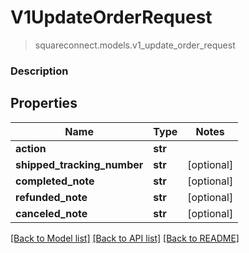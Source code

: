 # V1UpdateOrderRequest
> squareconnect.models.v1_update_order_request

### Description

## Properties
Name | Type | Notes
------------ | ------------- | -------------
**action** | **str** | 
**shipped_tracking_number** | **str** | [optional] 
**completed_note** | **str** | [optional] 
**refunded_note** | **str** | [optional] 
**canceled_note** | **str** | [optional] 

[[Back to Model list]](../README.md#documentation-for-models) [[Back to API list]](../README.md#documentation-for-api-endpoints) [[Back to README]](../README.md)


